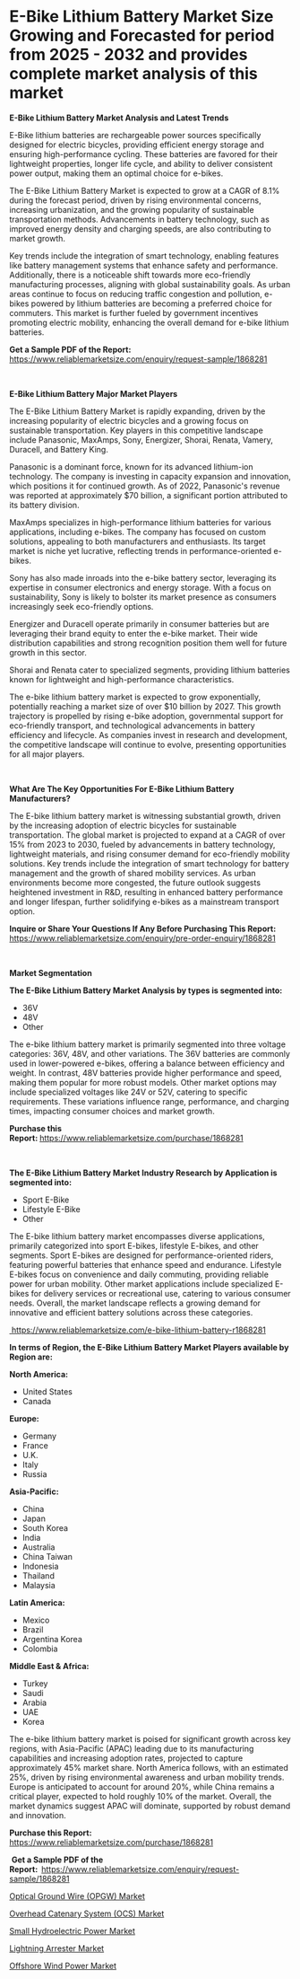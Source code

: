 <p><h1>E-Bike Lithium Battery Market Size Growing and Forecasted for period from 2025 - 2032 and provides complete market analysis of this market</h1></p><p><strong>E-Bike Lithium Battery Market Analysis and Latest Trends</strong></p>
<p><p>E-Bike lithium batteries are rechargeable power sources specifically designed for electric bicycles, providing efficient energy storage and ensuring high-performance cycling. These batteries are favored for their lightweight properties, longer life cycle, and ability to deliver consistent power output, making them an optimal choice for e-bikes. </p><p>The E-Bike Lithium Battery Market is expected to grow at a CAGR of 8.1% during the forecast period, driven by rising environmental concerns, increasing urbanization, and the growing popularity of sustainable transportation methods. Advancements in battery technology, such as improved energy density and charging speeds, are also contributing to market growth. </p><p>Key trends include the integration of smart technology, enabling features like battery management systems that enhance safety and performance. Additionally, there is a noticeable shift towards more eco-friendly manufacturing processes, aligning with global sustainability goals. As urban areas continue to focus on reducing traffic congestion and pollution, e-bikes powered by lithium batteries are becoming a preferred choice for commuters. This market is further fueled by government incentives promoting electric mobility, enhancing the overall demand for e-bike lithium batteries.</p></p>
<p><strong>Get a Sample PDF of the Report:&nbsp;</strong> <a href="https://www.reliablemarketsize.com/enquiry/request-sample/1868281?utm_campaign=1895&utm_medium=2&utm_source=Github&utm_content=ia&utm_term=05032025&utm_id=e-bike-lithium-battery">https://www.reliablemarketsize.com/enquiry/request-sample/1868281</a></p>
<p>&nbsp;</p>
<p><strong>E-Bike Lithium Battery Major Market Players</strong></p>
<p><p>The E-Bike Lithium Battery Market is rapidly expanding, driven by the increasing popularity of electric bicycles and a growing focus on sustainable transportation. Key players in this competitive landscape include Panasonic, MaxAmps, Sony, Energizer, Shorai, Renata, Vamery, Duracell, and Battery King.</p><p>Panasonic is a dominant force, known for its advanced lithium-ion technology. The company is investing in capacity expansion and innovation, which positions it for continued growth. As of 2022, Panasonic's revenue was reported at approximately $70 billion, a significant portion attributed to its battery division.</p><p>MaxAmps specializes in high-performance lithium batteries for various applications, including e-bikes. The company has focused on custom solutions, appealing to both manufacturers and enthusiasts. Its target market is niche yet lucrative, reflecting trends in performance-oriented e-bikes.</p><p>Sony has also made inroads into the e-bike battery sector, leveraging its expertise in consumer electronics and energy storage. With a focus on sustainability, Sony is likely to bolster its market presence as consumers increasingly seek eco-friendly options.</p><p>Energizer and Duracell operate primarily in consumer batteries but are leveraging their brand equity to enter the e-bike market. Their wide distribution capabilities and strong recognition position them well for future growth in this sector.</p><p>Shorai and Renata cater to specialized segments, providing lithium batteries known for lightweight and high-performance characteristics.</p><p>The e-bike lithium battery market is expected to grow exponentially, potentially reaching a market size of over $10 billion by 2027. This growth trajectory is propelled by rising e-bike adoption, governmental support for eco-friendly transport, and technological advancements in battery efficiency and lifecycle. As companies invest in research and development, the competitive landscape will continue to evolve, presenting opportunities for all major players.</p></p>
<p>&nbsp;</p>
<p><strong>What Are The Key Opportunities For E-Bike Lithium Battery Manufacturers?</strong></p>
<p><p>The E-bike lithium battery market is witnessing substantial growth, driven by the increasing adoption of electric bicycles for sustainable transportation. The global market is projected to expand at a CAGR of over 15% from 2023 to 2030, fueled by advancements in battery technology, lightweight materials, and rising consumer demand for eco-friendly mobility solutions. Key trends include the integration of smart technology for battery management and the growth of shared mobility services. As urban environments become more congested, the future outlook suggests heightened investment in R&D, resulting in enhanced battery performance and longer lifespan, further solidifying e-bikes as a mainstream transport option.</p></p>
<p><strong>Inquire or Share Your Questions If Any Before Purchasing This Report:</strong> <a href="https://www.reliablemarketsize.com/enquiry/pre-order-enquiry/1868281?utm_campaign=1895&utm_medium=2&utm_source=Github&utm_content=ia&utm_term=05032025&utm_id=e-bike-lithium-battery">https://www.reliablemarketsize.com/enquiry/pre-order-enquiry/1868281</a></p>
<p>&nbsp;</p>
<p><strong>Market Segmentation</strong></p>
<p><strong>The E-Bike Lithium Battery Market Analysis by types is segmented into:</strong></p>
<p><ul><li>36V</li><li>48V</li><li>Other</li></ul></p>
<p><p>The e-bike lithium battery market is primarily segmented into three voltage categories: 36V, 48V, and other variations. The 36V batteries are commonly used in lower-powered e-bikes, offering a balance between efficiency and weight. In contrast, 48V batteries provide higher performance and speed, making them popular for more robust models. Other market options may include specialized voltages like 24V or 52V, catering to specific requirements. These variations influence range, performance, and charging times, impacting consumer choices and market growth.</p></p>
<p><strong>Purchase this Report:&nbsp;</strong><a href="https://www.reliablemarketsize.com/purchase/1868281?utm_campaign=1895&utm_medium=2&utm_source=Github&utm_content=ia&utm_term=05032025&utm_id=e-bike-lithium-battery">https://www.reliablemarketsize.com/purchase/1868281</a></p>
<p>&nbsp;</p>
<p><strong>The E-Bike Lithium Battery Market Industry Research by Application is segmented into:</strong></p>
<p><ul><li>Sport E-Bike</li><li>Lifestyle E-Bike</li><li>Other</li></ul></p>
<p><p>The E-bike lithium battery market encompasses diverse applications, primarily categorized into sport E-bikes, lifestyle E-bikes, and other segments. Sport E-bikes are designed for performance-oriented riders, featuring powerful batteries that enhance speed and endurance. Lifestyle E-bikes focus on convenience and daily commuting, providing reliable power for urban mobility. Other market applications include specialized E-bikes for delivery services or recreational use, catering to various consumer needs. Overall, the market landscape reflects a growing demand for innovative and efficient battery solutions across these categories.</p></p>
<p><a href="https://www.reliablemarketsize.com/e-bike-lithium-battery-r1868281?utm_campaign=1895&utm_medium=2&utm_source=Github&utm_content=ia&utm_term=05032025&utm_id=e-bike-lithium-battery">&nbsp;https://www.reliablemarketsize.com/e-bike-lithium-battery-r1868281</a></p>
<p><strong>In terms of Region, the E-Bike Lithium Battery Market Players available by Region are:</strong></p>
<p>
    <p> <strong> North America: </strong>
        <ul>
            <li>United States</li>
            <li>Canada</li>
        </ul>
        </p> 
    <p> <strong> Europe: </strong>
        <ul>
            <li>Germany</li>
            <li>France</li>
            <li>U.K.</li>
            <li>Italy</li>
            <li>Russia</li>
        </ul>
        </p> 
    <p> <strong> Asia-Pacific: </strong>
        <ul>
            <li>China</li>
            <li>Japan</li>
            <li>South Korea</li>
            <li>India</li>
            <li>Australia</li>
            <li>China Taiwan</li>
            <li>Indonesia</li>
            <li>Thailand</li>
            <li>Malaysia</li>
        </ul>
        </p> 
    <p> <strong> Latin America: </strong>
        <ul>
            <li>Mexico</li>
            <li>Brazil</li>
            <li>Argentina Korea</li>
            <li>Colombia</li>
        </ul>
        </p> 
    <p> <strong> Middle East & Africa: </strong>
        <ul>
            <li>Turkey</li>
            <li>Saudi</li>
            <li>Arabia</li>
            <li>UAE</li>
            <li>Korea</li>
        </ul>
    </p>
    </p>
<p><p>The e-bike lithium battery market is poised for significant growth across key regions, with Asia-Pacific (APAC) leading due to its manufacturing capabilities and increasing adoption rates, projected to capture approximately 45% market share. North America follows, with an estimated 25%, driven by rising environmental awareness and urban mobility trends. Europe is anticipated to account for around 20%, while China remains a critical player, expected to hold roughly 10% of the market. Overall, the market dynamics suggest APAC will dominate, supported by robust demand and innovation.</p></p>
<p><strong>Purchase this Report: </strong><a href="https://www.reliablemarketsize.com/purchase/1868281?utm_campaign=1895&utm_medium=2&utm_source=Github&utm_content=ia&utm_term=05032025&utm_id=e-bike-lithium-battery">https://www.reliablemarketsize.com/purchase/1868281</a></p>
<p>&nbsp;<strong>Get a Sample PDF of the Report:&nbsp;&nbsp;</strong><a href="https://www.reliablemarketsize.com/enquiry/request-sample/1868281?utm_campaign=1895&utm_medium=2&utm_source=Github&utm_content=ia&utm_term=05032025&utm_id=e-bike-lithium-battery">https://www.reliablemarketsize.com/enquiry/request-sample/1868281</a></p>
<p><strong></strong></p>
<p><p><a href="https://github.com/romeoacuffap/Market-Research-Report-List-1/blob/main/optical-ground-wire-opgw-market.md?utm_campaign=1895&utm_medium=2&utm_source=Github&utm_content=ia&utm_term=05032025&utm_id=e-bike-lithium-battery">Optical Ground Wire (OPGW) Market</a></p><p><a href="https://github.com/kelttnandan9/Market-Research-Report-List-1/blob/main/overhead-catenary-system-ocs-market.md?utm_campaign=1895&utm_medium=2&utm_source=Github&utm_content=ia&utm_term=05032025&utm_id=e-bike-lithium-battery">Overhead Catenary System (OCS) Market</a></p><p><a href="https://github.com/linnuripat/Market-Research-Report-List-1/blob/main/small-hydroelectric-power-market.md?utm_campaign=1895&utm_medium=2&utm_source=Github&utm_content=ia&utm_term=05032025&utm_id=e-bike-lithium-battery">Small Hydroelectric Power Market</a></p><p><a href="https://github.com/larotnanonhx/Market-Research-Report-List-1/blob/main/lightning-arrester-market.md?utm_campaign=1895&utm_medium=2&utm_source=Github&utm_content=ia&utm_term=05032025&utm_id=e-bike-lithium-battery">Lightning Arrester Market</a></p><p><a href="https://github.com/borsiflorsfa/Market-Research-Report-List-1/blob/main/offshore-wind-power-market.md?utm_campaign=1895&utm_medium=2&utm_source=Github&utm_content=ia&utm_term=05032025&utm_id=e-bike-lithium-battery">Offshore Wind Power Market</a></p></p>